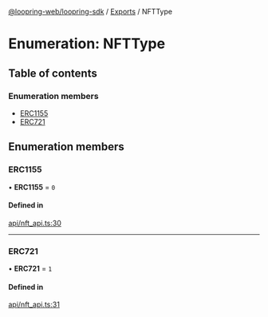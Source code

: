 [@loopring-web/loopring-sdk](../README.md) / [Exports](../modules.md) / NFTType

# Enumeration: NFTType

## Table of contents

### Enumeration members

- [ERC1155](NFTType.md#erc1155)
- [ERC721](NFTType.md#erc721)

## Enumeration members

### ERC1155

• **ERC1155** = `0`

#### Defined in

[api/nft_api.ts:30](https://github.com/Loopring/loopring_sdk/blob/cd42b57/src/api/nft_api.ts#L30)

___

### ERC721

• **ERC721** = `1`

#### Defined in

[api/nft_api.ts:31](https://github.com/Loopring/loopring_sdk/blob/cd42b57/src/api/nft_api.ts#L31)
